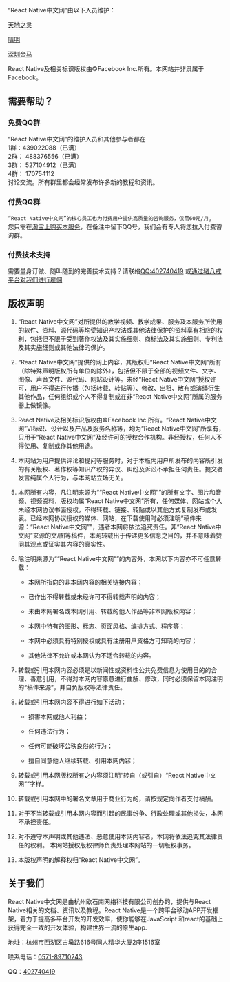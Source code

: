 “React Native中文网”由以下人员维护：

[天地之灵](http://github.com/tdzl2003) 

[晴明](http://github.com/sunnylqm)

[深圳金马](http://68xg.com/)

React Native及相关标识版权由©Facebook Inc.所有。本网站并非隶属于Facebook。

## 需要帮助？ ##

### 免费QQ群 ###

“React Native中文网”的维护人员和其他参与者都在  
1群：439022088（已满）   
2群： 488376556（已满）   
3群： 527104912（已满）  
4群： 170754112  
讨论交流。所有群里都会经常发布许多新的教程和资讯。

### 付费QQ群 ###

`“React Native中文网”的核心员工也为付费用户提供高质量的咨询服务，仅需60元/月`。  
您只需在[淘宝上购买本服务](https://item.taobao.com/item.htm?id=529691026114)，在备注中留下QQ号，我们会有专人将您拉入付费咨询群。
 

### 付费技术支持 ###

需要量身订做、随叫随到的完善技术支持？请联络[QQ:402740419](tencent://message/?uin=402740419&Site=react-native.cn&Menu=yes) 或[通过猪八戒平台对我们进行雇佣](http://shop.zbj.com/14338306/)

## 版权声明 ##

1. “React Native中文网”对所提供的教学视频、教学成果、服务及本服务所使用的软件、资料、源代码等均受知识产权法或其他法律保护的资料享有相应的权利，包括但不限于受到著作权法及其实施细则、商标法及其实施细则、专利法及其实施细则或其他法律的保护。

2. “React Native中文网”提供的网上内容，其版权归“React Native中文网”所有（除特殊声明版权所有单位的除外），包括但不限于全部的视频文件、文字、图像、声音文件、源代码、网站设计等。未经“React Native中文网”授权许可，用户不得进行传播（包括转载、转贴等）、修改、出租、散布或演绎衍生其他作品，任何组织或个人不得复制或在非“React Native中文网”所属的服务器上做镜像。

3. React Native及相关标识版权由©Facebook Inc.所有。“React Native中文网”VI标识、设计以及产品及服务名称等，均为“React Native中文网”所享有，只用于“React Native中文网”及经许可的授权合作机构。非经授权，任何人不得使用、复制或作其他用途。

4. 本网站为用户提供评论和提问等服务时，对于本版内用户所发布的内容所引发的有关版权、著作权等知识产权的异议、纠纷及诉讼不承担任何责任。提交者发言纯属个人行为，与本网站立场无关。

5. 本网所有内容，凡注明来源为““React Native中文网””的所有文字、图片和音频、视频资料，版权均属“React Native中文网”所有，任何媒体、网站或个人未经本网协议书面授权，不得转载、链接、转贴或以其他方式复制发布或发表。已经本网协议授权的媒体、网站，在下载使用时必须注明”稿件来源：“React Native中文网”"，违者本网将依法追究责任。非“React Native中文网”来源的文/图等稿件，本网转载出于传递更多信息之目的，并不意味着赞同其观点或证实其内容的真实性。

6. 除注明来源为““React Native中文网””的内容外，本网以下内容亦不可任意转载：

    * 本网所指向的非本网内容的相关链接内容；

    * 已作出不得转载或未经许可不得转载声明的内容；

    * 未由本网署名或本网引用、转载的他人作品等非本网版权内容；

    * 本网中特有的图形、标志、页面风格、编排方式、程序等；

    * 本网中必须具有特别授权或具有注册用户资格方可知晓的内容；

    * 其他法律不允许或本网认为不适合转载的内容。

7. 转载或引用本网内容必须是以新闻性或资料性公共免费信息为使用目的的合理、善意引用，不得对本网内容原意进行曲解、修改，同时必须保留本网注明的“稿件来源”，并自负版权等法律责任。

8. 转载或引用本网内容不得进行如下活动：

    * 损害本网或他人利益；

    * 任何违法行为；

    * 任何可能破坏公秩良俗的行为；

    * 擅自同意他人继续转载、引用本网内容；

9. 转载或引用本网版权所有之内容须注明“转自（或引自）“React Native中文网””字样。

10. 转载或引用本网中的署名文章用于商业行为的，请按规定向作者支付稿酬。

11. 对于不当转载或引用本网内容而引起的民事纷争、行政处理或其他损失，本网不承担责任。

12. 对不遵守本声明或其他违法、恶意使用本网内容者，本网将依法追究其法律责任的权利。 本网站授权版权律师负责处理本网站的一切版权事务。

13. 本版权声明的解释权归“React Native中文网”。

## 关于我们 ##

React Native中文网是由杭州欧石南网络科技有限公司创办的，提供与React Native相关的文档、资讯以及教程。React Native是一个跨平台移动APP开发框架，着力于提高多平台开发的开发效率，使你能够在JavaScript 和react的基础上获得完全一致的开发体验，构建世界一流的原生app.

地址：杭州市西湖区古墩路616号同人精华大厦2座1516室

联系电话：[0571-89710243](tel:0571-89710243)

QQ：[402740419](tencent://message/?uin=402740419&Site=react-native.cn&Menu=yes)
